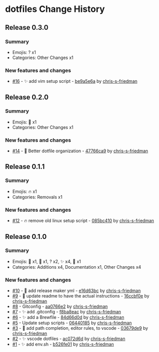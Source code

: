 # dotfiles Change History

## Release 0.3.0

### Summary

- Emojis: ? x1
- Categories: Other Changes x1

### New features and changes

- [#16](https://github.com/chris-s-friedman/dotfiles/pull/16) -  :sparkles: add vim setup script - [be9a5e6a](https://github.com/chris-s-friedman/dotfiles/commit/be9a5e6a4a1ebfb706ad88d498352cd0fa742511) by [chris-s-friedman](https://github.com/chris-s-friedman)


## Release 0.2.0

### Summary

- Emojis: 🚚 x1
- Categories: Other Changes x1

### New features and changes

- [#14](https://github.com/chris-s-friedman/dotfiles/pull/14) - 🚚 Better dotfile organization - [47766ca9](https://github.com/chris-s-friedman/dotfiles/commit/47766ca92d3f10bd65fcefe4749de473c7a56e32) by [chris-s-friedman](https://github.com/chris-s-friedman)


## Release 0.1.1

### Summary

- Emojis: 🔥 x1
- Categories: Removals x1

### New features and changes

- [#12](https://github.com/chris-s-friedman/dotfiles/pull/12) - 🔥 remove old linux setup script - [085bc410](https://github.com/chris-s-friedman/dotfiles/commit/085bc410d92bc50f397c18a32e04d0312ea07787) by [chris-s-friedman](https://github.com/chris-s-friedman)


## Release 0.1.0

### Summary

- Emojis: 🔧 x1, 📝 x1, ? x2, ✨ x4, 🎨 x1
- Categories: Additions x4, Documentation x1, Other Changes x4

### New features and changes

- [#10](https://github.com/chris-s-friedman/dotfiles/pull/10) - 🔧 add release maker yml - [e16d63bc](https://github.com/chris-s-friedman/dotfiles/commit/e16d63bc68a78e1873aac386015c54ded79a6880) by [chris-s-friedman](https://github.com/chris-s-friedman)
- [#9](https://github.com/chris-s-friedman/dotfiles/pull/9) - 📝 update readme to have the actual instructions - [16ccbf0e](https://github.com/chris-s-friedman/dotfiles/commit/16ccbf0ec1b257c03c74c60474f45530183ab8a3) by [chris-s-friedman](https://github.com/chris-s-friedman)
- [#8](https://github.com/chris-s-friedman/dotfiles/pull/8) -  Gitconfig - [aa0766e2](https://github.com/chris-s-friedman/dotfiles/commit/aa0766e21cfa9442b3e7b084b3da4cf32e281980) by [chris-s-friedman](https://github.com/chris-s-friedman)
- [#7](https://github.com/chris-s-friedman/dotfiles/pull/7) - ✨ add .gitconfig - [f8ba8eac](https://github.com/chris-s-friedman/dotfiles/commit/f8ba8eacb6e252ef9e521c7b932cc554d899aab6) by [chris-s-friedman](https://github.com/chris-s-friedman)
- [#6](https://github.com/chris-s-friedman/dotfiles/pull/6) - ✨ add a Brewfile - [84d66d0d](https://github.com/chris-s-friedman/dotfiles/commit/84d66d0db7ac8b18e739715a13e166c73188440e) by [chris-s-friedman](https://github.com/chris-s-friedman)
- [#5](https://github.com/chris-s-friedman/dotfiles/pull/5) -  Update setup scripts - [06440185](https://github.com/chris-s-friedman/dotfiles/commit/06440185b1cdff53b8762356d02c516bb8bc57e6) by [chris-s-friedman](https://github.com/chris-s-friedman)
- [#3](https://github.com/chris-s-friedman/dotfiles/pull/3) - 🎨 add path completion, editor rules, to vscode - [03679de9](https://github.com/chris-s-friedman/dotfiles/commit/03679de9d536f4e94635c561412260aa17a28f36) by [chris-s-friedman](https://github.com/chris-s-friedman)
- [#2](https://github.com/chris-s-friedman/dotfiles/pull/2) - ✨ vscode dotfiles - [ac072d6d](https://github.com/chris-s-friedman/dotfiles/commit/ac072d6dda1ad4db1908742e5ab1cc68e5df76b5) by [chris-s-friedman](https://github.com/chris-s-friedman)
- [#1](https://github.com/chris-s-friedman/dotfiles/pull/1) - ✨ add env.sh - [b526fe01](https://github.com/chris-s-friedman/dotfiles/commit/b526fe010f09233c9e295839244e5cc8c7ad2a31) by [chris-s-friedman](https://github.com/chris-s-friedman)